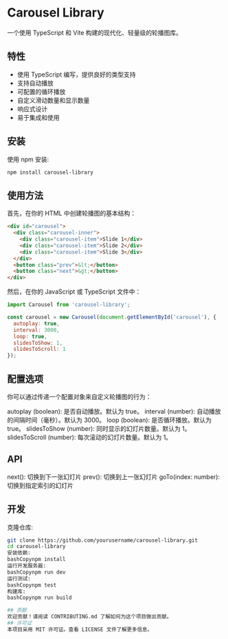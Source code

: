 # Carousel Library

一个使用 TypeScript 和 Vite 构建的现代化、轻量级的轮播图库。

## 特性

- 使用 TypeScript 编写，提供良好的类型支持
- 支持自动播放
- 可配置的循环播放
- 自定义滑动数量和显示数量
- 响应式设计
- 易于集成和使用

## 安装

使用 npm 安装:

```bash
npm install carousel-library
```

## 使用方法
首先，在你的 HTML 中创建轮播图的基本结构：
```html
<div id="carousel">
  <div class="carousel-inner">
    <div class="carousel-item">Slide 1</div>
    <div class="carousel-item">Slide 2</div>
    <div class="carousel-item">Slide 3</div>
  </div>
  <button class="prev">&lt;</button>
  <button class="next">&gt;</button>
</div>
```

然后，在你的 JavaScript 或 TypeScript 文件中：

```javascript
import Carousel from 'carousel-library';

const carousel = new Carousel(document.getElementById('carousel'), {
  autoplay: true,
  interval: 3000,
  loop: true,
  slidesToShow: 1,
  slidesToScroll: 1
});
```

## 配置选项

你可以通过传递一个配置对象来自定义轮播图的行为：

autoplay (boolean): 是否自动播放。默认为 true。
interval (number): 自动播放的间隔时间（毫秒）。默认为 3000。
loop (boolean): 是否循环播放。默认为 true。
slidesToShow (number): 同时显示的幻灯片数量。默认为 1。
slidesToScroll (number): 每次滚动的幻灯片数量。默认为 1。

## API

next(): 切换到下一张幻灯片
prev(): 切换到上一张幻灯片
goTo(index: number): 切换到指定索引的幻灯片

## 开发

克隆仓库:

```bash
git clone https://github.com/yourusername/carousel-library.git
cd carousel-library
安装依赖:
bashCopynpm install
运行开发服务器:
bashCopynpm run dev
运行测试:
bashCopynpm test
构建库:
bashCopynpm run build

## 贡献
欢迎贡献！请阅读 CONTRIBUTING.md 了解如何为这个项目做出贡献。
## 许可证
本项目采用 MIT 许可证。查看 LICENSE 文件了解更多信息。